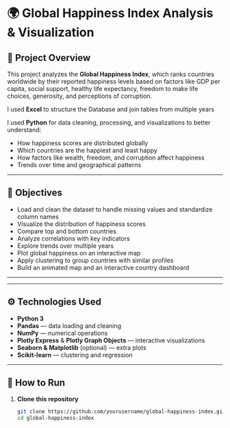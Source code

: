 # 🌍 Global Happiness Index Analysis & Visualization

## 📌 Project Overview

This project analyzes the **Global Happiness Index**, which ranks countries worldwide by their reported happiness levels based on factors like GDP per capita, social support, healthy life expectancy, freedom to make life choices, generosity, and perceptions of corruption.

I used **Excel** to structure the Database and join tables from multiple years

I used **Python** for data cleaning, processing, and visualizations to better understand:
- How happiness scores are distributed globally
- Which countries are the happiest and least happy
- How factors like wealth, freedom, and corruption affect happiness
- Trends over time and geographical patterns

---

## 🎯 Objectives

- Load and clean the dataset to handle missing values and standardize column names
- Visualize the distribution of happiness scores
- Compare top and bottom countries
- Analyze correlations with key indicators
- Explore trends over multiple years
- Plot global happiness on an interactive map
- Apply clustering to group countries with similar profiles
- Build an animated map and an interactive country dashboard

---

---

## ⚙️ Technologies Used

- **Python 3**
- **Pandas** — data loading and cleaning
- **NumPy** — numerical operations
- **Plotly Express** & **Plotly Graph Objects** — interactive visualizations
- **Seaborn & Matplotlib** (optional) — extra plots
- **Scikit-learn** — clustering and regression

---

## 🚀 How to Run

1. **Clone this repository**

   ```bash
   git clone https://github.com/yourusername/global-happiness-index.git
   cd global-happiness-index

